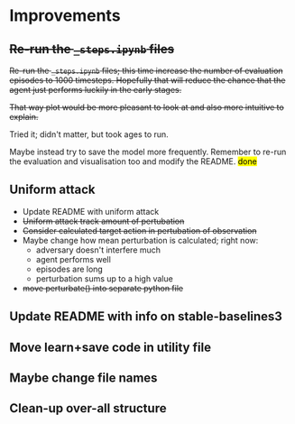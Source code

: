 # Improvements

## <s>Re-run the `_steps.ipynb` files</s>

<s>Re-run the `_steps.ipynb` files; this time increase the number of evaluation episodes to 1000 timesteps. Hopefully that will reduce the chance that the agent just performs luckily in the early stages.

That way plot would be more pleasant to look at and also more intuitive to explain.</s>

Tried it; didn't matter, but took ages to run.

Maybe instead try to save the model more frequently.
Remember to re-run the evaluation and visualisation too and modify the README. <mark>done</mark>

## Uniform attack

- Update README with uniform attack
- <s>Uniform attack track amount of pertubation</s>
- <s>Consider calculated target action in pertubation of observation</s>
- Maybe change how mean perturbation is calculated; right now:
  - adversary doesn't interfere much
  - agent performs well
  - episodes are long
  - perturbation sums up to a high value
- <s>move perturbate() into separate python file</s>

## Update README with info on stable-baselines3

## Move learn+save code in utility file

## Maybe change file names

## Clean-up over-all structure
